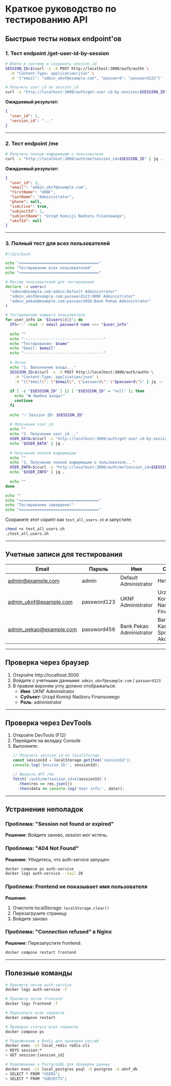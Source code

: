 # Краткое руководство по тестированию API

## Быстрые тесты новых endpoint'ов

### 1. Тест endpoint /get-user-id-by-session

```bash
# Войти в систему и сохранить session_id
SESSION_ID=$(curl -s -X POST http://localhost:3000/auth/authn \
  -H "Content-Type: application/json" \
  -d '{"email": "admin_uknf@example.com", "password": "password123"}' | jq -r '.session_id')

# Получить user_id по session_id
curl -s "http://localhost:3000/auth/get-user-id-by-session/$SESSION_ID" | jq .
```

**Ожидаемый результат:**
```json
{
  "user_id": 2,
  "session_id": "..."
}
```

---

### 2. Тест endpoint /me

```bash
# Получить полную информацию о пользователе
curl -s "http://localhost:3000/auth/me?session_id=$SESSION_ID" | jq .
```

**Ожидаемый результат:**
```json
{
  "user_id": 2,
  "email": "admin_uknf@example.com",
  "firstName": "UKNF",
  "lastName": "Administrator",
  "phone": null,
  "isActive": true,
  "subjectId": 1,
  "subjectName": "Urząd Komisji Nadzoru Finansowego",
  "uknfId": null
}
```

---

### 3. Полный тест для всех пользователей

```bash
#!/bin/bash

echo "==================================="
echo "Тестирование всех пользователей"
echo "==================================="

# Массив пользователей для тестирования
declare -a users=(
  "admin@example.com:admin:Default Administrator"
  "admin_uknf@example.com:password123:UKNF Administrator"
  "admin_pekao@example.com:password456:Bank Pekao Administrator"
)

# Тестирование каждого пользователя
for user_info in "${users[@]}"; do
  IFS=':' read -r email password name <<< "$user_info"
  
  echo ""
  echo "-----------------------------------"
  echo "Тестирование: $name"
  echo "Email: $email"
  echo "-----------------------------------"
  
  # Логин
  echo "1. Выполнение входа..."
  SESSION_ID=$(curl -s -X POST http://localhost:3000/auth/authn \
    -H "Content-Type: application/json" \
    -d "{\"email\": \"$email\", \"password\": \"$password\"}" | jq -r '.session_id')
  
  if [ -z "$SESSION_ID" ] || [ "$SESSION_ID" = "null" ]; then
    echo "❌ Ошибка входа!"
    continue
  fi
  
  echo "✅ Session ID: $SESSION_ID"
  
  # Получение user_id
  echo ""
  echo "2. Получение user_id..."
  USER_DATA=$(curl -s "http://localhost:3000/auth/get-user-id-by-session/$SESSION_ID")
  echo "$USER_DATA" | jq .
  
  # Получение полной информации
  echo ""
  echo "3. Получение полной информации о пользователе..."
  USER_INFO=$(curl -s "http://localhost:3000/auth/me?session_id=$SESSION_ID")
  echo "$USER_INFO" | jq .
  
  echo ""
done

echo ""
echo "==================================="
echo "Тестирование завершено!"
echo "==================================="
```

Сохраните этот скрипт как `test_all_users.sh` и запустите:
```bash
chmod +x test_all_users.sh
./test_all_users.sh
```

---

## Учетные записи для тестирования

| Email | Пароль | Имя | Субъект |
|-------|--------|-----|---------|
| admin@example.com | admin | Default Administrator | Нет |
| admin_uknf@example.com | password123 | UKNF Administrator | Urząd Komisji Nadzoru Finansowego |
| admin_pekao@example.com | password456 | Bank Pekao Administrator | Bank Polska Kasa Opieki Spółka Akcyjna |

---

## Проверка через браузер

1. Откройте http://localhost:3000
2. Войдите с учетными данными: `admin_uknf@example.com` / `password123`
3. В правом верхнем углу должно отображаться:
   - **Имя**: UKNF Administrator
   - **Субъект**: Urząd Komisji Nadzoru Finansowego
   - **Роль**: administrator

---

## Проверка через DevTools

1. Откройте DevTools (F12)
2. Перейдите на вкладку Console
3. Выполните:
   ```javascript
   // Получить session_id из localStorage
   const sessionId = localStorage.getItem('sessionId');
   console.log('Session ID:', sessionId);
   
   // Вызвать API /me
   fetch(`/auth/me?session_id=${sessionId}`)
     .then(res => res.json())
     .then(data => console.log('User info:', data));
   ```

---

## Устранение неполадок

### Проблема: "Session not found or expired"
**Решение**: Войдите заново, session мог истечь.

### Проблема: "404 Not Found"
**Решение**: Убедитесь, что auth-service запущен:
```bash
docker compose ps auth-service
docker logs auth-service --tail 20
```

### Проблема: Frontend не показывает имя пользователя
**Решение**: 
1. Очистите localStorage: `localStorage.clear()`
2. Перезагрузите страницу
3. Войдите заново

### Проблема: "Connection refused" в Nginx
**Решение**: Перезапустите frontend:
```bash
docker compose restart frontend
```

---

## Полезные команды

```bash
# Просмотр логов auth-service
docker logs auth-service -f

# Просмотр логов frontend
docker logs frontend -f

# Перезапуск всех сервисов
docker compose restart

# Проверка статуса всех сервисов
docker compose ps

# Подключение к Redis для проверки сессий
docker exec -it local_redis redis-cli
> KEYS session:*
> GET session:{session_id}

# Подключение к PostgreSQL для проверки данных
docker exec -it local_postgres psql -U postgres -d uknf_db
> SELECT * FROM "USERS";
> SELECT * FROM "SUBJECTS";
```

